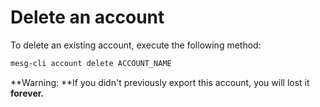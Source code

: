 # Delete an account

To delete an existing account, execute the following method:

```bash
mesg-cli account delete ACCOUNT_NAME
```

**Warning: **If you didn't previously export this account, you will lost it **forever.**

